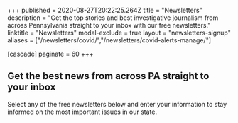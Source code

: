 +++
published = 2020-08-27T20:22:25.264Z
title = "Newsletters"
description = "Get the top stories and best investigative journalism from across Pennsylvania straight to your inbox with our free newsletters."
linktitle = "Newsletters"
modal-exclude = true
layout = "newsletters-signup"
aliases = ["/newsletters/covid/","/newsletters/covid-alerts-manage/"]

[cascade]
paginate = 60
+++

## Get the best news from across PA straight to your inbox

Select any of the free newsletters below and enter your information to stay informed on the most important issues in our state.
